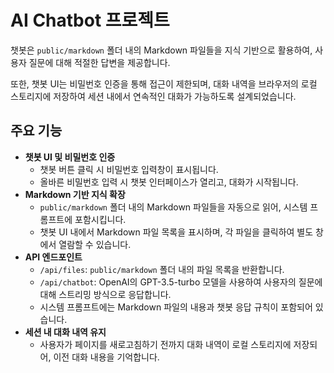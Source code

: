 # **AI Chatbot 프로젝트**

챗봇은 `public/markdown` 폴더 내의 Markdown 파일들을 지식 기반으로 활용하여, 사용자 질문에 대해 적절한 답변을 제공합니다.

또한, 챗봇 UI는 비밀번호 인증을 통해 접근이 제한되며, 대화 내역을 브라우저의 로컬 스토리지에 저장하여 세션 내에서 연속적인 대화가 가능하도록 설계되었습니다.

## **주요 기능**

- **챗봇 UI 및 비밀번호 인증**
  - 챗봇 버튼 클릭 시 비밀번호 입력창이 표시됩니다.
  - 올바른 비밀번호 입력 시 챗봇 인터페이스가 열리고, 대화가 시작됩니다.
- **Markdown 기반 지식 확장**
  - `public/markdown` 폴더 내의 Markdown 파일들을 자동으로 읽어, 시스템 프롬프트에 포함시킵니다.
  - 챗봇 UI 내에서 Markdown 파일 목록을 표시하며, 각 파일을 클릭하여 별도 창에서 열람할 수 있습니다.
- **API 엔드포인트**
  - `/api/files`: `public/markdown` 폴더 내의 파일 목록을 반환합니다.
  - `/api/chatbot`: OpenAI의 GPT-3.5-turbo 모델을 사용하여 사용자의 질문에 대해 스트리밍 방식으로 응답합니다.
  - 시스템 프롬프트에는 Markdown 파일의 내용과 챗봇 응답 규칙이 포함되어 있습니다.
- **세션 내 대화 내역 유지**
  - 사용자가 페이지를 새로고침하기 전까지 대화 내역이 로컬 스토리지에 저장되어, 이전 대화 내용을 기억합니다.
